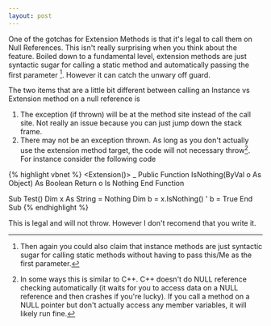 ```yaml
---
layout: post
---
```

One of the gotchas for Extension Methods is that it's legal to call them on Null References.  This isn't really surprising when you think about the feature.  Boiled down to a fundamental level, extension methods are just syntactic sugar for calling a static method and automatically passing the first parameter [^1].  However it can catch the unwary off guard.

The two items that are a little bit different between calling an Instance vs Extension method on a null reference is

  1. The exception (if thrown) will be at the method site instead of the call site.  Not really an issue because you can just jump down the stack frame. 
  2. There may not be an exception thrown.  As long as you don't actually use the extension method target, the code will not necessary throw[^2].  For instance consider the following code
    
{% highlight vbnet %}
<Extension()> _
Public Function IsNothing(ByVal o As Object) As Boolean
    Return o Is Nothing
End Function


Sub Test()
    Dim x As String = Nothing
    Dim b = x.IsNothing()   ' b = True
End Sub
{% endhighlight %}

This is legal and will not throw.  However I don't recomend that you write it.

[^1]: Then again you could also claim that instance methods are just syntactic sugar for calling static methods without having to pass this/Me as the first parameter.

[^2]: In some ways this is similar to C++.  C++ doesn't do NULL reference checking automatically (it waits for you to access data on a NULL reference and then crashes if you're lucky).  If you call a method on a NULL pointer but don't actually access any member variables, it will likely run fine.

